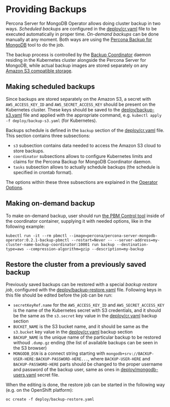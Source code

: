 Providing Backups
==============================================================

Percona Server for MongoDB Operator allows doing cluster backup in two ways.
*Scheduled backups* are configured in the [deploy/cr.yaml](https://github.com/Percona-Lab/percona-xtradb-cluster-operator/blob/master/deploy/cr.yaml) file to be executed automatically in proper time.
*On-demand backups* can be done manually at any moment.
Both ways are using the [Percona Backup for MongoDB](https://github.com/percona/percona-backup-mongodb) tool to do the job.

The backup process is controlled by the [Backup Coordinator](https://github.com/percona/percona-backup-mongodb#coordinator) daemon residing in the Kubernetes cluster alongside the Percona Server for MongoDB, while actual backup images are stored separately on any [Amazon S3 compatible storage](https://en.wikipedia.org/wiki/Amazon_S3#S3_API_and_competing_services).

## Making scheduled backups

Since backups are stored separately on the Amazon S3, a secret with `AWS_ACCESS_KEY_ID` and `AWS_SECRET_ACCESS_KEY` should be present on the Kubernetes cluster. These keys should be saved to the [deploy/backup-s3.yaml](https://github.com/Percona-Lab/percona-server-mongodb-operator/blob/master/deploy/backup-s3.yaml) file and applied with the appropriate command, e.g. `kubectl apply -f deploy/backup-s3.yaml` (for Kubernetes).

Backups schedule is defined in the  ``backup`` section of the [deploy/cr.yaml](https://github.com/Percona-Lab/percona-xtradb-cluster-operator/blob/master/deploy/cr.yaml) file. 
This section contains three subsections:
* `s3` subsection contains data needed to access the Amazon S3 cloud to store backups.
* `coordinator` subsections allows to configure Kubernetes limits and claims for the Percona Backup for MongoDB Coordinator daemon.
* `tasks` subsection allows to actually schedule backups (the schedule is specified in crontab format).

The options within these three subsections are explained in the [Operator Options](https://percona-lab.github.io/percona-xtradb-cluster-operator/configure/operator).

## Making on-demand backup

To make on-demand backup, user should run [the PBM Control tool](https://github.com/percona/percona-backup-mongodb#pbm-control-pbmctl) inside of the coordinator container, supplying it with needed options, like in the following example:

   ```
   kubectl run -it --rm pbmctl --image=percona/percona-server-mongodb-operator:0.2.1-backup-pbmctl --restart=Never -- --server-address=my-cluster-name-backup-coordinator:10001 run backup --destination-type=aws --compression-algorithm=gzip --description=my-backup
   ```

## Restore the cluster from a previously saved backup

Previously saved backups can be restored with a special *backup restore job*, configured with the [deploy/backup-restore.yaml](https://github.com/Percona-Lab/percona-server-mongodb-operator/blob/master/deploy/backup-restore.yaml) file. Following keys in this file should be edited before the job can be run:

* `secretKeyRef.name` for the `AWS_ACCESS_KEY_ID` and `AWS_SECRET_ACCESS_KEY` is the name of the Kubernetes secret with S3 credentials, and it should be the same as the `s3.secret` key value in the [deploy/cr.yaml](https://github.com/Percona-Lab/percona-server-mongodb-operator/blob/master/deploy/cr.yaml) backup section
* `BUCKET_NAME` is the S3 bucket name, and it should be same as the `s3.bucket` key value in the [deploy/cr.yaml](https://github.com/Percona-Lab/percona-server-mongodb-operator/blob/master/deploy/cr.yaml) backup section
* `BACKUP_NAME` is the unique name of the particular backup to be restored withoud `.dump.gz` ending (the list of available backups can be seen in the S3 browser)
* `MONGODB_DSN` is a connect string starting with `mongodb+srv://BACKUP-USER-HERE:BACKUP-PASSWORD-HERE...`, where `BACKUP-USER-HERE` and `BACKUP-PASSWORD-HERE` parts should be changed to the proper username and password of the backup user, same as ones in [deploy/mongodb-users.yaml](https://github.com/Percona-Lab/percona-server-mongodb-operator/blob/master/deploy/mongodb-users.yaml) secret file.
    

When the editing is done, the restore job can be started in the following way (e.g. on the OpenShift platform):

   ```
   oc create -f deploy/backup-restore.yaml
   ```

